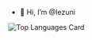 - 👋 Hi, I’m @Iezuni

![Top Languages Card](https://github-readme-stats.vercel.app/api/top-langs/?username=Iezuni&layout=compact)

<!---
Iezuni/Iezuni is a ✨ special ✨ repository because its `README.md` (this file) appears on your GitHub profile.
You can click the Preview link to take a look at your changes.
--->
